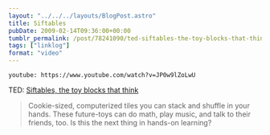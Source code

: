 ```yaml
---
layout: "../../../layouts/BlogPost.astro"
title: Siftables
pubDate: 2009-02-14T09:36:00+00:00
tumblr_permalink: /post/78241090/ted-siftables-the-toy-blocks-that-think
tags: ["linklog"]
format: "video"
---
```


`youtube: https://www.youtube.com/watch?v=JP0w9lZoLwU`

TED: [Siftables, the toy blocks that think][1]

> Cookie-sized, computerized tiles you can stack and shuffle in your hands. These future-toys can do math, play music, and talk to their friends, too. Is this the next thing in hands-on learning?

[1]: https://www.youtube.com/watch?v=JP0w9lZoLwU
